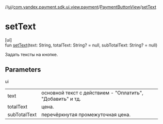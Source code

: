 //[ui](../../../index.md)/[com.yandex.payment.sdk.ui.view.payment](../index.md)/[PaymentButtonView](index.md)/[setText](set-text.md)

# setText

[ui]\
fun [setText](set-text.md)(text: String, totalText: String? = null, subTotalText: String? = null)

Задать тексты на кнопке.

## Parameters

ui

| | |
|---|---|
| text | основной текст с действием - "Оплатить", "Добавить" и тд. |
| totalText | цена. |
| subTotalText | перечёркнутая промежуточная цена. |
